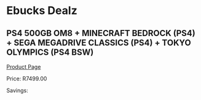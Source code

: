 
# Ebucks Dealz
## PS4 500GB OM8 + MINECRAFT BEDROCK (PS4) + SEGA MEGADRIVE CLASSICS (PS4) + TOKYO OLYMPICS (PS4 BSW)
[Product Page](https://www.ebucks.com/web/shop/productSelected.do?prodId=1199915675&catId=362035926)

Price: R7499.00

Savings: 


	